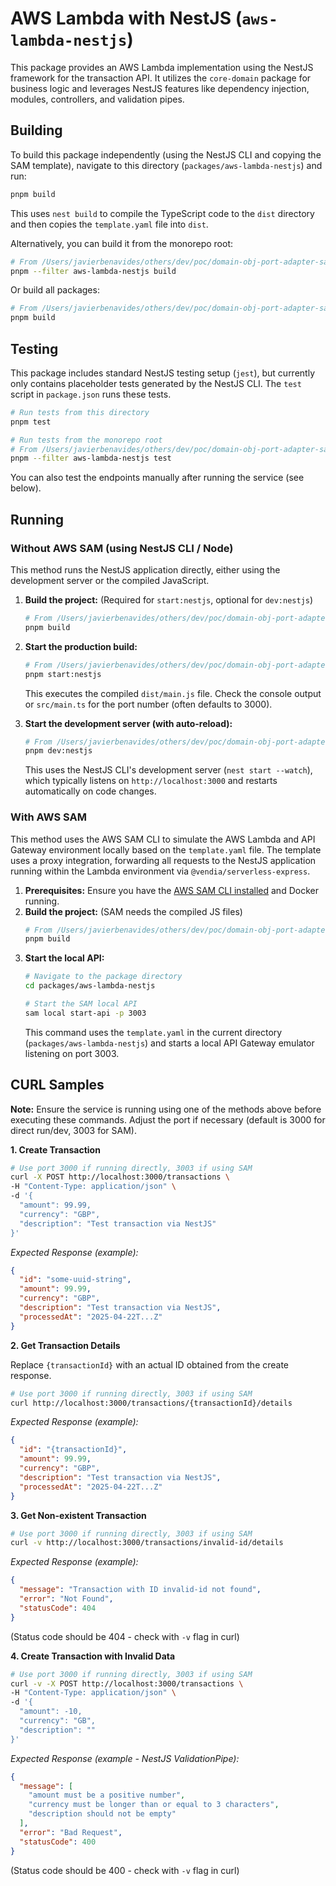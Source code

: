 # AWS Lambda with NestJS (`aws-lambda-nestjs`)

This package provides an AWS Lambda implementation using the NestJS framework for the transaction API. It utilizes the `core-domain` package for business logic and leverages NestJS features like dependency injection, modules, controllers, and validation pipes.

## Building

To build this package independently (using the NestJS CLI and copying the SAM template), navigate to this directory (`packages/aws-lambda-nestjs`) and run:

```bash
pnpm build
```

This uses `nest build` to compile the TypeScript code to the `dist` directory and then copies the `template.yaml` file into `dist`.

Alternatively, you can build it from the monorepo root:

```bash
# From /Users/javierbenavides/others/dev/poc/domain-obj-port-adapter-sample
pnpm --filter aws-lambda-nestjs build
```

Or build all packages:

```bash
# From /Users/javierbenavides/others/dev/poc/domain-obj-port-adapter-sample
pnpm build
```

## Testing

This package includes standard NestJS testing setup (`jest`), but currently only contains placeholder tests generated by the NestJS CLI. The `test` script in `package.json` runs these tests.

```bash
# Run tests from this directory
pnpm test

# Run tests from the monorepo root
# From /Users/javierbenavides/others/dev/poc/domain-obj-port-adapter-sample
pnpm --filter aws-lambda-nestjs test
```

You can also test the endpoints manually after running the service (see below).

## Running

### Without AWS SAM (using NestJS CLI / Node)

This method runs the NestJS application directly, either using the development server or the compiled JavaScript.

1.  **Build the project:** (Required for `start:nestjs`, optional for `dev:nestjs`)
    ```bash
    # From /Users/javierbenavides/others/dev/poc/domain-obj-port-adapter-sample
    pnpm build
    ```
2.  **Start the production build:**
    ```bash
    # From /Users/javierbenavides/others/dev/poc/domain-obj-port-adapter-sample
    pnpm start:nestjs
    ```
    This executes the compiled `dist/main.js` file. Check the console output or `src/main.ts` for the port number (often defaults to 3000).

3.  **Start the development server (with auto-reload):**
    ```bash
    # From /Users/javierbenavides/others/dev/poc/domain-obj-port-adapter-sample
    pnpm dev:nestjs
    ```
    This uses the NestJS CLI's development server (`nest start --watch`), which typically listens on `http://localhost:3000` and restarts automatically on code changes.

### With AWS SAM

This method uses the AWS SAM CLI to simulate the AWS Lambda and API Gateway environment locally based on the `template.yaml` file. The template uses a proxy integration, forwarding all requests to the NestJS application running within the Lambda environment via `@vendia/serverless-express`.

1.  **Prerequisites:** Ensure you have the [AWS SAM CLI installed](https://docs.aws.amazon.com/serverless-application-model/latest/developerguide/install-sam-cli.html) and Docker running.
2.  **Build the project:** (SAM needs the compiled JS files)
    ```bash
    # From /Users/javierbenavides/others/dev/poc/domain-obj-port-adapter-sample
    pnpm build
    ```
3.  **Start the local API:**
    ```bash
    # Navigate to the package directory
    cd packages/aws-lambda-nestjs

    # Start the SAM local API
    sam local start-api -p 3003
    ```
    This command uses the `template.yaml` in the current directory (`packages/aws-lambda-nestjs`) and starts a local API Gateway emulator listening on port 3003.

## CURL Samples

**Note:** Ensure the service is running using one of the methods above before executing these commands. Adjust the port if necessary (default is 3000 for direct run/dev, 3003 for SAM).

**1. Create Transaction**

```bash
# Use port 3000 if running directly, 3003 if using SAM
curl -X POST http://localhost:3000/transactions \
-H "Content-Type: application/json" \
-d '{
  "amount": 99.99,
  "currency": "GBP",
  "description": "Test transaction via NestJS"
}'
```

*Expected Response (example):*
```json
{
  "id": "some-uuid-string",
  "amount": 99.99,
  "currency": "GBP",
  "description": "Test transaction via NestJS",
  "processedAt": "2025-04-22T...Z"
}
```

**2. Get Transaction Details**

Replace `{transactionId}` with an actual ID obtained from the create response.

```bash
# Use port 3000 if running directly, 3003 if using SAM
curl http://localhost:3000/transactions/{transactionId}/details
```

*Expected Response (example):*
```json
{
  "id": "{transactionId}",
  "amount": 99.99,
  "currency": "GBP",
  "description": "Test transaction via NestJS",
  "processedAt": "2025-04-22T...Z"
}
```

**3. Get Non-existent Transaction**

```bash
# Use port 3000 if running directly, 3003 if using SAM
curl -v http://localhost:3000/transactions/invalid-id/details
```

*Expected Response (example):*
```json
{
  "message": "Transaction with ID invalid-id not found",
  "error": "Not Found",
  "statusCode": 404
}
```
(Status code should be 404 - check with `-v` flag in curl)

**4. Create Transaction with Invalid Data**

```bash
# Use port 3000 if running directly, 3003 if using SAM
curl -v -X POST http://localhost:3000/transactions \
-H "Content-Type: application/json" \
-d '{
  "amount": -10,
  "currency": "GB",
  "description": ""
}'
```

*Expected Response (example - NestJS ValidationPipe):*
```json
{
  "message": [
    "amount must be a positive number",
    "currency must be longer than or equal to 3 characters",
    "description should not be empty"
  ],
  "error": "Bad Request",
  "statusCode": 400
}
```
(Status code should be 400 - check with `-v` flag in curl)
